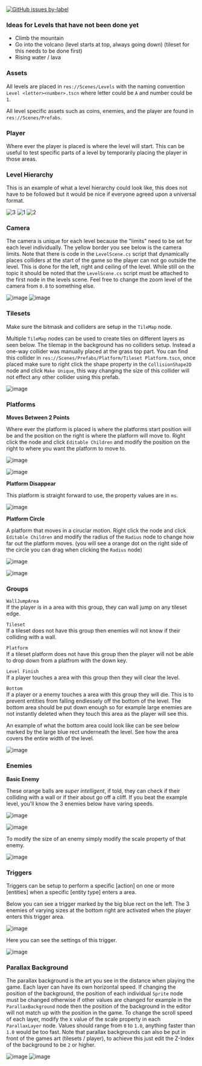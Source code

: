 [![GitHub issues by-label](https://img.shields.io/github/issues/Valks-Games/sankari/level%20designer?color=black&label=Level%20Designer)](https://github.com/Valks-Games/sankari/issues?q=is%3Aissue+is%3Aopen+label%3A%22level+designer%22)

### Ideas for Levels that have not been done yet
- Climb the mountain
- Go into the volcano (level starts at top, always going down) (tileset for this needs to be done first)
- Rising water / lava

### Assets
All levels are placed in `res://Scenes/Levels` with the naming convention `Level <letter><number>.tscn` where letter could be `A` and number could be `1`.

All level specific assets such as coins, enemies, and the player are found in `res://Scenes/Prefabs`.

### Player
Where ever the player is placed is where the level will start. This can be useful to test specific parts of a level by temporarily placing the player in those areas.

### Level Hierarchy

This is an example of what a level hierarchy could look like, this does not have to be followed but it would be nice if everyone agreed upon a universal format.

![3](https://user-images.githubusercontent.com/6277739/188210442-c5ae2c69-c4b6-46ce-94dc-78b17b15acca.png) ![1](https://user-images.githubusercontent.com/6277739/188210002-7e0eb644-e057-4bc8-8af8-f82e8bb253fc.png) ![2](https://user-images.githubusercontent.com/6277739/188210261-ec1fa467-d868-4aae-962f-4e2addb862d4.png)

### Camera
The camera is unique for each level because the "limits" need to be set for each level individually. The yellow border you see below is the camera limits. Note that there is code in the `LevelScene.cs` script that dynamically places colliders at the start of the game so the player can not go outside the level. This is done for the left, right and ceiling of the level. While still on the topic it should be noted that the `LevelScene.cs` script must be attached to the first node in the levels scene. Feel free to change the zoom level of the camera from `0.8` to something else.

![image](https://user-images.githubusercontent.com/6277739/188217154-7b1631a1-68d3-4f5e-bf20-0f8ab1cf7b7f.png)
![image](https://user-images.githubusercontent.com/6277739/188217468-cc1ee705-46f7-41d4-978e-c828e96aaab3.png)

### Tilesets
Make sure the bitmask and colliders are setup in the `TileMap` node.

Multiple `TileMap` nodes can be used to create tiles on different layers as seen below. The tilemap in the background has no colliders setup. Instead a one-way collider was manually placed at the grass top part. You can find this collider in `res://Scenes/Prefabs/Platform/Tileset Platform.tscn`, once placed make sure to right click the shape property in the `CollisionShape2D` node and click `Make Unique`, this way changing the size of this collider will not effect any other collider using this prefab.

![image](https://user-images.githubusercontent.com/6277739/188211331-bfacc803-454a-46da-a2ee-549948d5be67.png)

### Platforms
**Moves Between 2 Points**  

Where ever the platform is placed is where the platforms start position will be and the position on the right is where the platform will move to. Right click the node and click `Editable Children` and modify the position on the right to where you want the platform to move to.

![image](https://user-images.githubusercontent.com/6277739/188214283-9278982b-c61f-4872-8866-7ef09038cd2c.png)

![image](https://user-images.githubusercontent.com/6277739/188214660-55f23f64-b7bd-4ffe-86f7-c412d38fa2eb.png)

**Platform Disappear**

This platform is straight forward to use, the property values are in `ms`.

![image](https://user-images.githubusercontent.com/6277739/188214777-4488a0f5-c8f5-436c-9b01-d18f90b0634b.png)

**Platform Circle**

A platform that moves in a ciruclar motion. Right click the node and click `Editable Children` and modify the radius of the `Radius` node to change how far out the platform moves. (you will see a orange dot on the right side of the circle you can drag when clicking the `Radius` node)

![image](https://user-images.githubusercontent.com/6277739/188215183-9d17a5aa-6359-4ebc-a0c8-82291bba6e2c.png)

![image](https://user-images.githubusercontent.com/6277739/188215303-87ee11d6-7f35-4333-949e-c5dca28b1dfb.png)

### Groups
`WallJumpArea`  
If the player is in a area with this group, they can wall jump on any tileset edge.

`Tileset`  
If a tileset does not have this group then enemies will not know if their colliding with a wall.

`Platform`  
If a tileset platform does not have this group then the player will not be able to drop down from a platfrom with the down key.

`Level Finish`  
If a player touches a area with this group then they will clear the level.

`Bottom`  
If a player or a enemy touches a area with this group they will die. This is to prevent entities from falling endlessely off the bottom of the level. The bottom area should be put down enough so for example large enemies are not instantly deleted when they touch this area as the player will see this.

An example of what the bottom area could look like can be see below marked by the large blue rect underneath the level. See how the area covers the entire width of the level.

![image](https://user-images.githubusercontent.com/6277739/188217709-4a979579-f177-4a3e-b820-213f085d923a.png)

### Enemies
**Basic Enemy**  

These orange balls are *super intelligent*, if told, they can check if their colliding with a wall or if their about go off a cliff. If you beat the example level, you'll know the 3 enemies below have varing speeds.

![image](https://user-images.githubusercontent.com/6277739/188215652-9311b33b-ae05-46aa-8031-882f14797c2a.png)

![image](https://user-images.githubusercontent.com/6277739/188215613-e2bcf8ad-a405-4553-a7c2-46d530e22ccb.png)

To modify the size of an enemy simply modify the scale property of that enemy.

![image](https://user-images.githubusercontent.com/6277739/188217977-63004e7a-59b9-460d-93a9-ded3c6949f2f.png)

### Triggers
Triggers can be setup to perform a specific [action] on one or more [entities] when a specific [entity type] enters a area.

Below you can see a trigger marked by the big blue rect on the left. The 3 enemies of varying sizes at the bottom right are activated when the player enters this trigger area.

![image](https://user-images.githubusercontent.com/6277739/188212774-c6e94076-891b-4ee5-ae13-8beed247ea0c.png)

Here you can see the settings of this trigger.

![image](https://user-images.githubusercontent.com/6277739/188213062-ca109320-ca13-438e-a5fe-f78e8558043b.png)

### Parallax Background  

The parallax background is the art you see in the distance when playing the game. Each layer can have its own horizontal speed. If changing the position of the background, the position of each individual `Sprite` node must be changed otherwise if other values are changed for example in the `ParallaxBackground` node then the position of the background in the editor will not match up with the position in the game. To change the scroll speed of each layer, modify the x value of the scale property in each `ParallaxLayer` node. Values should range from `0` to `1.0`, anything faster than `1.0` would be too fast. Note that parallax backgrounds can also be put in front of the games art (tilesets / player), to achieve this just edit the Z-Index of the background to be `2` or higher.

![image](https://user-images.githubusercontent.com/6277739/188216170-6afc81ab-e40e-41bc-8df1-be71dcaa9ae1.png)
![image](https://user-images.githubusercontent.com/6277739/188216240-092f3ab8-8a0a-463a-aa02-5b2aea0cd7c0.png)


